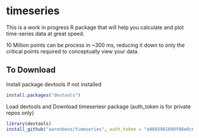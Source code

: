 timeseries
==========
This is a work in progress R package that will help you calculate and plot time-series data at great speed. 

10 Million points can be process in ~300 ms, reducing it down to only the critical points required to conceptually view your data.

## To Download
Install package devtools if not installed
```R
install.packages("devtools")
```
Load devtools and Download timeseriesr package (auth_token is for private repos only)
```R
library(devtools)
install_github("aaronbenz/timeseries", auth_token = "e8893981609f88e0c682e7f8b1b41aae35fe412d")
```
